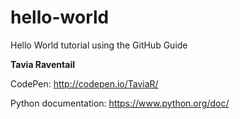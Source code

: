 # hello-world
Hello World tutorial using the GitHub Guide

**Tavia Raventail**

CodePen: http://codepen.io/TaviaR/

Python documentation: https://www.python.org/doc/
